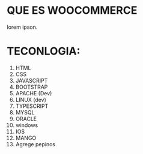 # QUE ES WOOCOMMERCE

lorem ipson.

# TECONLOGIA:

1. HTML
2. CSS
3. JAVASCRIPT
4. BOOTSTRAP
5. APACHE (Dev)
6. LINUX (dev)
7. TYPESCRIPT
8. MYSQL
9. ORACLE
10. windows
11. IOS
12. MANGO
13. Agrege pepinos